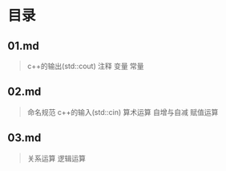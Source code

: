 # 目录

## 01.md
> c++的输出(std::cout)
> 注释
> 变量
> 常量

## 02.md
> 命名规范
> c++的输入(std::cin)
> 算术运算
> 自增与自减
> 赋值运算

## 03.md
> 关系运算
> 逻辑运算